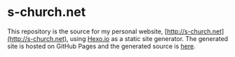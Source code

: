 # s-church.net #

This repository is the source for my personal website, [http://s-church.net](http://s-church.net), using [Hexo.io](https://hexo.io/) as a static site generator. The generated site is hosted on GitHub Pages and the generated source is [here](https://github.com/churchs19/churchs19.github.io).